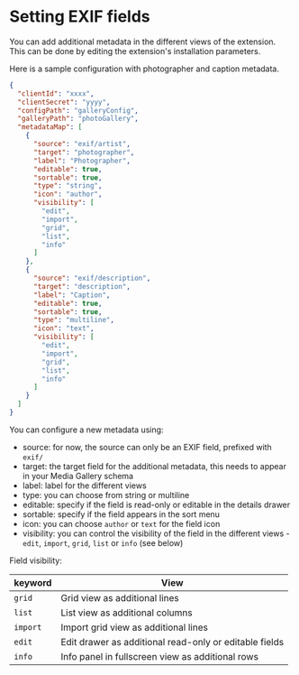# Setting EXIF fields

You can add additional metadata in the different views of the extension. This can be done by editing the extension's installation parameters. 

Here is a sample configuration with photographer and caption metadata.

```json
{
  "clientId": "xxxx",
  "clientSecret": "yyyy",
  "configPath": "galleryConfig",
  "galleryPath": "photoGallery",
  "metadataMap": [
    {
      "source": "exif/artist",
      "target": "photographer",
      "label": "Photographer",
      "editable": true,
      "sortable": true,
      "type": "string",
      "icon": "author",
      "visibility": [
        "edit",
        "import",
        "grid",
        "list",
        "info"
      ]
    },
    {
      "source": "exif/description",
      "target": "description",
      "label": "Caption",
      "editable": true,
      "sortable": true,
      "type": "multiline",
      "icon": "text",
      "visibility": [
        "edit",
        "import",
        "grid",
        "list",
        "info"
      ]
    }
  ]
}
```

You can configure a new metadata using:
- source: for now, the source can only be an EXIF field, prefixed with `exif/`
- target: the target field for the additional metadata, this needs to appear in your Media Gallery schema
- label: label for the different views
- type: you can choose from string or multiline
- editable: specify if the field is read-only or editable in the details drawer
- sortable: specify if the field appears in the sort menu
- icon: you can choose `author` or `text` for the field icon
- visibility: you can control the visibility of the field in the different views - `edit`, `import`, `grid`, `list` or `info` (see below)

Field visibility:

| keyword | View |
|---------|------|
| `grid` | Grid view as additional lines |
| `list` | List view as additional columns |
| `import` | Import grid view as additional lines |
| `edit` | Edit drawer as additional read-only or editable fields |
| `info` | Info panel in fullscreen view as additional rows |
